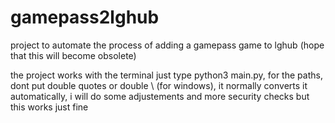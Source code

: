 # gamepass2lghub
project to automate the process of adding a gamepass game to lghub (hope that this will become obsolete)

the project works with the terminal just type python3 main.py, for the paths, dont put double quotes or double \\ (for windows), it normally converts it automatically, i will do some adjustements and more security checks but this works just fine
